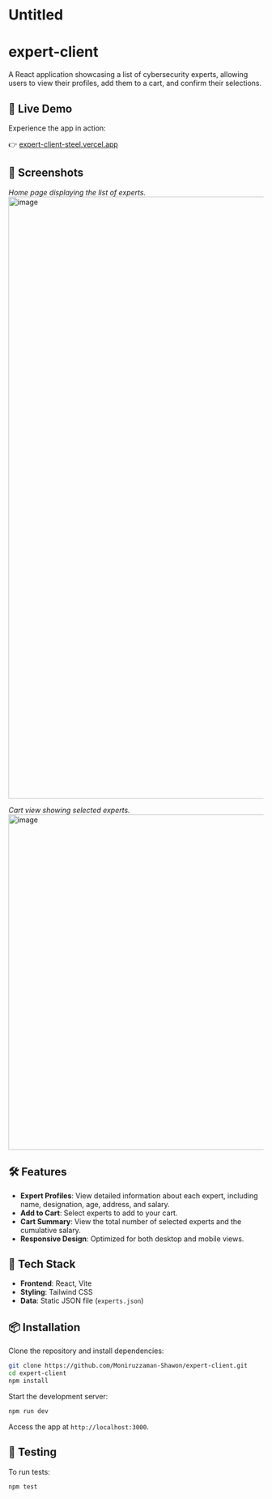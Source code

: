 # Untitled

# expert-client

A React application showcasing a list of cybersecurity experts, allowing users to view their profiles, add them to a cart, and confirm their selections.

## 🚀 Live Demo

Experience the app in action:

👉 [expert-client-steel.vercel.app](https://expert-client-steel.vercel.app/)

## 📸 Screenshots

*Home page displaying the list of experts.*
<img width="1700" height="1188" alt="image" src="https://github.com/user-attachments/assets/1ffb9703-5f83-4533-9db5-4f4b0ab72cb4" />


*Cart view showing selected experts.*
<img width="579" height="662" alt="image" src="https://github.com/user-attachments/assets/1ad9fc81-ca43-4012-bbff-f908d03d1581" />


## 🛠️ Features

- **Expert Profiles**: View detailed information about each expert, including name, designation, age, address, and salary.
- **Add to Cart**: Select experts to add to your cart.
- **Cart Summary**: View the total number of selected experts and the cumulative salary.
- **Responsive Design**: Optimized for both desktop and mobile views.

## 🧰 Tech Stack

- **Frontend**: React, Vite
- **Styling**: Tailwind CSS
- **Data**: Static JSON file (`experts.json`)

## 📦 Installation

Clone the repository and install dependencies:

```bash
git clone https://github.com/Moniruzzaman-Shawon/expert-client.git
cd expert-client
npm install

```

Start the development server:

```bash
npm run dev

```

Access the app at `http://localhost:3000`.

## 🧪 Testing

To run tests:

```bash
npm test

```
